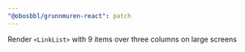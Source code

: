 ```yaml
---
"@obosbbl/grunnmuren-react": patch
---
```


Render `<LinkList>` with 9 items over three columns on large screens
